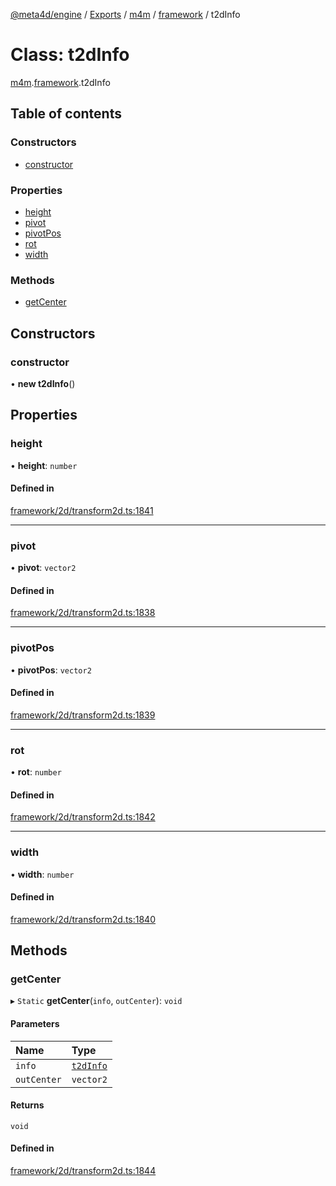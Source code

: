 [@meta4d/engine](../README.md) / [Exports](../modules.md) / [m4m](../modules/m4m.md) / [framework](../modules/m4m.framework.md) / t2dInfo

# Class: t2dInfo

[m4m](../modules/m4m.md).[framework](../modules/m4m.framework.md).t2dInfo

## Table of contents

### Constructors

- [constructor](m4m.framework.t2dInfo.md#constructor)

### Properties

- [height](m4m.framework.t2dInfo.md#height)
- [pivot](m4m.framework.t2dInfo.md#pivot)
- [pivotPos](m4m.framework.t2dInfo.md#pivotpos)
- [rot](m4m.framework.t2dInfo.md#rot)
- [width](m4m.framework.t2dInfo.md#width)

### Methods

- [getCenter](m4m.framework.t2dInfo.md#getcenter)

## Constructors

### constructor

• **new t2dInfo**()

## Properties

### height

• **height**: `number`

#### Defined in

[framework/2d/transform2d.ts:1841](https://github.com/meta4d-me/meta4d-engine/blob/cf6bfe6/src/framework/2d/transform2d.ts#L1841)

___

### pivot

• **pivot**: `vector2`

#### Defined in

[framework/2d/transform2d.ts:1838](https://github.com/meta4d-me/meta4d-engine/blob/cf6bfe6/src/framework/2d/transform2d.ts#L1838)

___

### pivotPos

• **pivotPos**: `vector2`

#### Defined in

[framework/2d/transform2d.ts:1839](https://github.com/meta4d-me/meta4d-engine/blob/cf6bfe6/src/framework/2d/transform2d.ts#L1839)

___

### rot

• **rot**: `number`

#### Defined in

[framework/2d/transform2d.ts:1842](https://github.com/meta4d-me/meta4d-engine/blob/cf6bfe6/src/framework/2d/transform2d.ts#L1842)

___

### width

• **width**: `number`

#### Defined in

[framework/2d/transform2d.ts:1840](https://github.com/meta4d-me/meta4d-engine/blob/cf6bfe6/src/framework/2d/transform2d.ts#L1840)

## Methods

### getCenter

▸ `Static` **getCenter**(`info`, `outCenter`): `void`

#### Parameters

| Name | Type |
| :------ | :------ |
| `info` | [`t2dInfo`](m4m.framework.t2dInfo.md) |
| `outCenter` | `vector2` |

#### Returns

`void`

#### Defined in

[framework/2d/transform2d.ts:1844](https://github.com/meta4d-me/meta4d-engine/blob/cf6bfe6/src/framework/2d/transform2d.ts#L1844)
